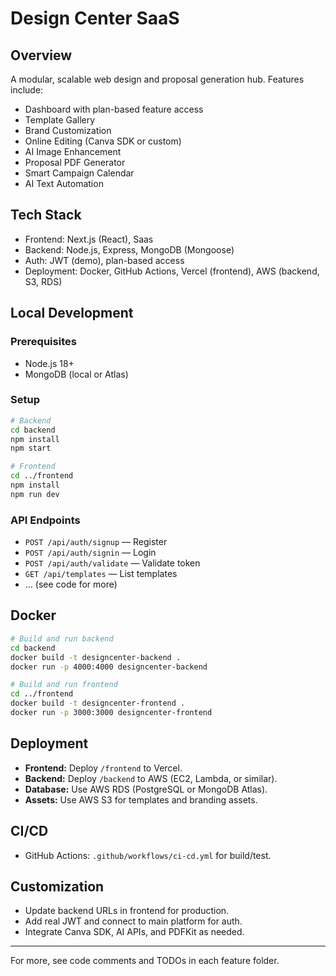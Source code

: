 # Design Center SaaS

## Overview
A modular, scalable web design and proposal generation hub. Features include:
- Dashboard with plan-based feature access
- Template Gallery
- Brand Customization
- Online Editing (Canva SDK or custom)
- AI Image Enhancement
- Proposal PDF Generator
- Smart Campaign Calendar
- AI Text Automation

## Tech Stack
- Frontend: Next.js (React), Saas
- Backend: Node.js, Express, MongoDB (Mongoose)
- Auth: JWT (demo), plan-based access
- Deployment: Docker, GitHub Actions, Vercel (frontend), AWS (backend, S3, RDS)

## Local Development

### Prerequisites
- Node.js 18+
- MongoDB (local or Atlas)

### Setup
```sh
# Backend
cd backend
npm install
npm start

# Frontend
cd ../frontend
npm install
npm run dev
```

### API Endpoints
- `POST /api/auth/signup` — Register
- `POST /api/auth/signin` — Login
- `POST /api/auth/validate` — Validate token
- `GET /api/templates` — List templates
- ... (see code for more)

## Docker
```sh
# Build and run backend
cd backend
docker build -t designcenter-backend .
docker run -p 4000:4000 designcenter-backend

# Build and run frontend
cd ../frontend
docker build -t designcenter-frontend .
docker run -p 3000:3000 designcenter-frontend
```

## Deployment
- **Frontend:** Deploy `/frontend` to Vercel.
- **Backend:** Deploy `/backend` to AWS (EC2, Lambda, or similar).
- **Database:** Use AWS RDS (PostgreSQL or MongoDB Atlas).
- **Assets:** Use AWS S3 for templates and branding assets.

## CI/CD
- GitHub Actions: `.github/workflows/ci-cd.yml` for build/test.

## Customization
- Update backend URLs in frontend for production.
- Add real JWT and connect to main platform for auth.
- Integrate Canva SDK, AI APIs, and PDFKit as needed.

---
For more, see code comments and TODOs in each feature folder.
